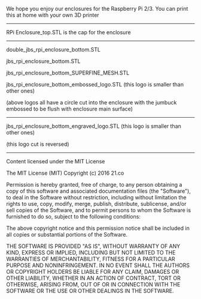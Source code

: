 We hope you enjoy our enclosures for the Raspberry Pi 2/3. You can print this at home with your own 3D printer

------------------------

RPi Enclosure_top.STL is the cap for the enclosure

------------------------


double_jbs_rpi_enclosure_bottom.STL

jbs_rpi_enclosure_bottom.STL

jbs_rpi_enclosure_bottom_SUPERFINE_MESH.STL

jbs_rpi_enclosure_bottom_embossed_logo.STL (this logo is smaller than other ones)

(above logos all have a circle cut into the enclosure with the jumbuck embossed to be flush with enclosure main surface)

------------------------

jbs_rpi_enclosure_bottom_engraved_logo.STL (this logo is smaller than other ones)

(this logo cut is reversed)

------------------------

Content licensed under the MIT License

The MIT License (MIT)
Copyright (c) 2016 21.co

Permission is hereby granted, free of charge, to any person obtaining a copy of this software and associated documentation files (the "Software"), to deal in the Software without restriction, including without limitation the rights to use, copy, modify, merge, publish, distribute, sublicense, and/or sell copies of the Software, and to permit persons to whom the Software is furnished to do so, subject to the following conditions:

The above copyright notice and this permission notice shall be included in all copies or substantial portions of the Software.

THE SOFTWARE IS PROVIDED "AS IS", WITHOUT WARRANTY OF ANY KIND, EXPRESS OR IMPLIED, INCLUDING BUT NOT LIMITED TO THE WARRANTIES OF MERCHANTABILITY, FITNESS FOR A PARTICULAR PURPOSE AND NONINFRINGEMENT. IN NO EVENT SHALL THE AUTHORS OR COPYRIGHT HOLDERS BE LIABLE FOR ANY CLAIM, DAMAGES OR OTHER LIABILITY, WHETHER IN AN ACTION OF CONTRACT, TORT OR OTHERWISE, ARISING FROM, OUT OF OR IN CONNECTION WITH THE SOFTWARE OR THE USE OR OTHER DEALINGS IN THE SOFTWARE.
